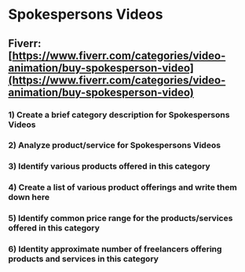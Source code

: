 # Spokespersons Videos
## Fiverr: [https://www.fiverr.com/categories/video-animation/buy-spokesperson-video](https://www.fiverr.com/categories/video-animation/buy-spokesperson-video)
### 1) Create a brief category description for Spokespersons Videos
### 2) Analyze product/service for Spokespersons Videos
### 3) Identify various products offered in this category
### 4) Create a list of various product offerings and write them down here
### 5) Identify common price range for the products/services offered in this category
### 6) Identity approximate number of freelancers offering products and services in this category
